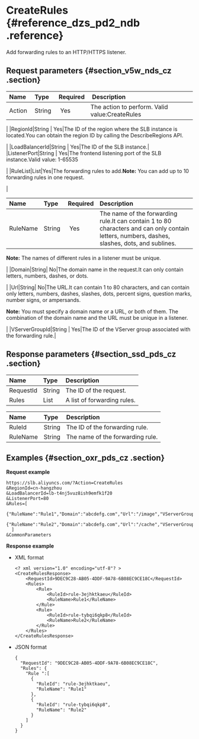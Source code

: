 # CreateRules {#reference_dzs_pd2_ndb .reference}

Add forwarding rules to an HTTP/HTTPS listener.

## Request parameters {#section_v5w_nds_cz .section}

|Name |Type|Required| Description|
|:----|:---|:-------|:-----------|
|Action |String | Yes|The action to perform. Valid value:CreateRules

|
|RegionId|String | Yes|The ID of the region where the SLB instance is located.You can obtain the region ID by calling the DescribeRegions API.

|
|LoadBalancerId|String | Yes|The ID of the SLB instance.|
|ListenerPort|String | Yes|The frontend listening port of the SLB instance.Valid value: 1-65535

|
|RuleList|List|Yes|The forwarding rules to add.**Note:** You can add up to 10 forwarding rules in one request.

|

|Name |Type|Required|Description|
|:----|:---|:-------|:----------|
|RuleName|String | Yes|The name of the forwarding rule.It can contain 1 to 80 characters and can only contain letters, numbers, dashes, slashes, dots, and sublines.

**Note:** The names of different rules in a listener must be unique.

|
|Domain|String| No|The domain name in the request.It can only contain letters, numbers, dashes, or dots.

|
|Url|String| No|The URL.It can contain 1 to 80 characters, and can contain only letters, numbers, dashes, slashes, dots, percent signs, question marks, number signs, or ampersands.

**Note:** You must specify a domain name or a URL, or both of them. The combination of the domain name and the URL must be unique in a listener.

|
|VServerGroupId|String | Yes|The ID of the VServer group associated with the forwarding rule.|

## Response parameters {#section_ssd_pds_cz .section}

|Name|Type|Description|
|:---|:---|:----------|
|RequestId|String|The ID of the request.|
|Rules|List|A list of forwarding rules.|

|Name |Type|Description|
|:----|:---|:----------|
|RuleId|String|The ID of the forwarding rule.|
|RuleName|String|The name of the forwarding rule.|

## Examples {#section_oxr_pds_cz .section}

**Request example**

``` {#public}
https://slb.aliyuncs.com/?Action=CreateRules
&RegionId=cn-hangzhou
&LoadBalancerId=lb-t4nj5vuz8ish9emfk1f20
&ListenerPort=80
&Rules=[
    {"RuleName":"Rule1","Domain":"abcdefg.com","Url":"/image","VServerGroupId":"Group1"},
    {"RuleName":"Rule2","Domain":"abcdefg.com","Url":"/cache","VServerGroupId":"Group2"},
  ]
&CommonParameters
```

**Response example**

-   XML format

    ```
    <? xml version="1.0" encoding="utf-8"? >
    <CreateRulesResponse>
    	<RequestId>9DEC9C28-AB05-4DDF-9A78-6B08EC9CE18C</RequestId>
    	<Rules>
    		<Rule>
    			<RuleId>rule-3ejhktkaeu</RuleId>
    			<RuleName>Rule1</RuleName>
    		</Rule>
    		<Rule>
    			<RuleId>rule-tybqi6qkp8</RuleId>
    			<RuleName>Rule2</RuleName>
    		</Rule>
    	</Rules>
    </CreateRulesResponse>
    ```

-   JSON format

    ```
    {
      "RequestId": "9DEC9C28-AB05-4DDF-9A78-6B08EC9CE18C",
      "Rules": {
        "Rule ":[
          {
            "RuleId": "rule-3ejhktkaeu",
            "RuleName": "Rule1"
          },
          {
            "RuleId": "rule-tybqi6qkp8",
            "RuleName": "Rule2"
          }
        ]
      }
    }
    ```


